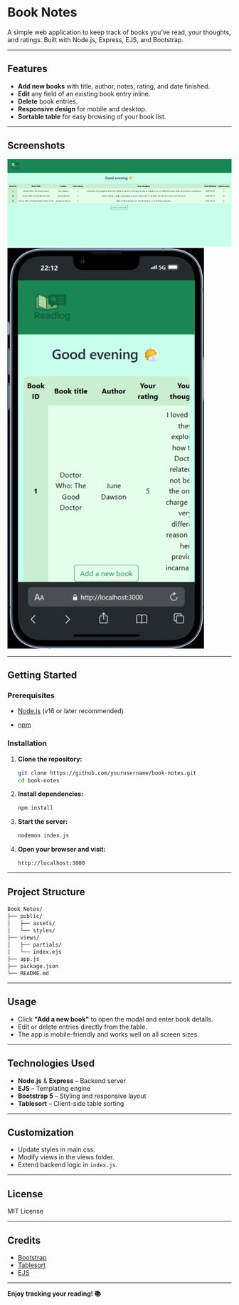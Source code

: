 # Book Notes

A simple web application to keep track of books you’ve read, your thoughts, and ratings. Built with Node.js, Express, EJS, and Bootstrap.

---

## Features

- **Add new books** with title, author, notes, rating, and date finished.
- **Edit** any field of an existing book entry inline.
- **Delete** book entries.
- **Responsive design** for mobile and desktop.
- **Sortable table** for easy browsing of your book list.

---

## Screenshots

![alt text](image-2.png)
![alt text](image-3.png)

---

## Getting Started

### Prerequisites

- [Node.js](https://nodejs.org/) (v16 or later recommended)

- [npm](https://www.npmjs.com/)

### Installation

1. **Clone the repository:**

   ```sh
   git clone https://github.com/yourusername/book-notes.git
   cd book-notes
   ```

2. **Install dependencies:**

   ```sh
   npm install
   ```

3. **Start the server:**

   ```sh
   nodemon index.js
   ```

4. **Open your browser and visit:**
   ```
   http://localhost:3000
   ```

---

## Project Structure

```
Book Notes/
├── public/
│   ├── assets/
│   └── styles/
├── views/
│   ├── partials/
│   └── index.ejs
├── app.js
├── package.json
└── README.md
```

---

## Usage

- Click **"Add a new book"** to open the modal and enter book details.
- Edit or delete entries directly from the table.
- The app is mobile-friendly and works well on all screen sizes.

---

## Technologies Used

- **Node.js** & **Express** – Backend server
- **EJS** – Templating engine
- **Bootstrap 5** – Styling and responsive layout
- **Tablesort** – Client-side table sorting

---

## Customization

- Update styles in main.css.
- Modify views in the views folder.
- Extend backend logic in `index.js`.

---

## License

MIT License

---

## Credits

- [Bootstrap](https://getbootstrap.com/)
- [Tablesort](https://github.com/tristen/tablesort)
- [EJS](https://ejs.co/)

---

**Enjoy tracking your reading! 📚**
